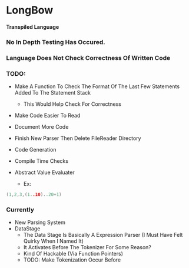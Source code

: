 # LongBow
#### Transpiled Language

### No In Depth Testing Has Occured.
### Language Does Not Check Correctness Of Written Code

### TODO:
- Make A Function To Check The Format Of The Last Few Statements Added To The Statement Stack
  - This Would Help Check For Correctness
  
- Make Code Easier To Read
- Document More Code
- Finish New Parser Then Delete FileReader Directory
- Code Generation
- Compile Time Checks
- Abstract Value Evaluater
  - Ex:
```C
(1,2,3,(1..10)..20+1)
```

### Currently
- New Parsing System
- DataStage
  - The Data Stage Is Basically A Expression Parser (I Must Have Felt Quirky When I Named It)
  - It Activates Before The Tokenizer For Some Reason?
  - Kind Of Hackable (Via Function Pointers)
  - TODO: Make Tokenization Occur Before
